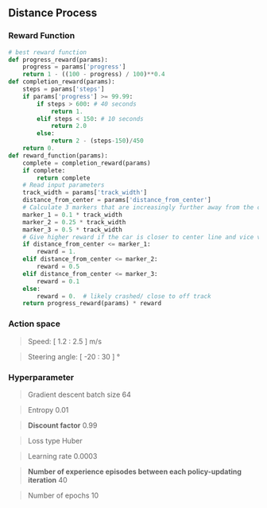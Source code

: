 ## Distance Process

### Reward Function
```python
# best reward function
def progress_reward(params):
    progress = params['progress']
    return 1 - ((100 - progress) / 100)**0.4
def completion_reward(params):
    steps = params['steps']
    if params['progress'] >= 99.99:
        if steps > 600: # 40 seconds
            return 1.
        elif steps < 150: # 10 seconds
            return 2.0
        else:
            return 2 - (steps-150)/450
    return 0.
def reward_function(params):
    complete = completion_reward(params)
    if complete:
        return complete
    # Read input parameters
    track_width = params['track_width']
    distance_from_center = params['distance_from_center']
    # Calculate 3 markers that are increasingly further away from the center line
    marker_1 = 0.1 * track_width
    marker_2 = 0.25 * track_width
    marker_3 = 0.5 * track_width
    # Give higher reward if the car is closer to center line and vice versa
    if distance_from_center <= marker_1:
        reward = 1.
    elif distance_from_center <= marker_2:
        reward = 0.5
    elif distance_from_center <= marker_3:
        reward = 0.1
    else:
        reward = 0.  # likely crashed/ close to off track
    return progress_reward(params) * reward
```

### Action space
> Speed: [ 1.2 : 2.5 ] m/s

> Steering angle: [ -20 : 30 ] °

### Hyperparameter
	
> Gradient descent batch size	64

> Entropy	0.01

> **Discount factor**	0.99

> Loss type	Huber

> Learning rate	0.0003

> **Number of experience episodes between each policy-updating iteration**	40

> Number of epochs	10
